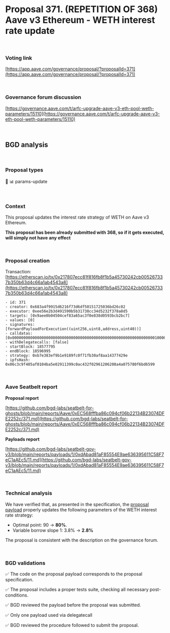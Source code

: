 # Proposal 371. (REPETITION OF 368) Aave v3 Ethereum - WETH interest rate update

<br>

### Voting link

[https://app.aave.com/governance/proposal/?proposalId=371](https://app.aave.com/governance/proposal/?proposalId=371)

<br>

### Governance forum discussion

[https://governance.aave.com/t/arfc-upgrade-aave-v3-eth-pool-weth-parameters/15110](https://governance.aave.com/t/arfc-upgrade-aave-v3-eth-pool-weth-parameters/15110)

<br>

## BGD analysis

<br>

### Proposal types

:wrench: :bar_chart: params-update

<br>

### Context

This proposal updates the interest rate strategy of WETH on Aave v3 Ethereum.

**This proposal has been already submitted with 368, so if it gets executed, will simply not have any effect**

<br>

### Proposal creation

Transaction: [https://etherscan.io/tx/0x217807ecc81f816fb8f1b5a45730242cb005267337b350b63d4c66a1ab4543a8](https://etherscan.io/tx/0x217807ecc81f816fb8f1b5a45730242cb005267337b350b63d4c66a1ab4543a8)

```
- id: 371
- creator: 0x683a4f9915d6216f73d6df50151725036bd26c02
- executor: 0xee56e2b3d491590b5b31738cc34d5232f378a8d5
- targets: [0x9aee0b04504cef83a65ac3f0e838d0593bcb2bc7]
- values: [0]
- signatures: [forwardPayloadForExecution((uint256,uint8,address,uint40))]
- calldatas: [0x00000000000000000000000000000000000000000000000000000000000000010000000000000000000000000000000000000000000000000000000000000001000000000000000000000000dabad81af85554e9ae636395611c58f7ec1aaec5000000000000000000000000000000000000000000000000000000000000000b]
- withDelegatecalls: [false]
- startBlock: 18577795
- endBlock: 18596995
- strategy: 0xb7e383ef9b1e9189fc0f71fb30af8aa14377429e
- ipfsHash: 0x06c3c9f405af0104ba5e02911399c0ac432f02961206208a4a075780f6bd6599
```

<br>

### Aave Seatbelt report

**Proposal report**

[https://github.com/bgd-labs/seatbelt-for-ghosts/blob/main/reports/Aave/0xEC568fffba86c094cf06b22134B23074DFE2252c/371.md](https://github.com/bgd-labs/seatbelt-for-ghosts/blob/main/reports/Aave/0xEC568fffba86c094cf06b22134B23074DFE2252c/371.md)

**Payloads report**

[https://github.com/bgd-labs/seatbelt-gov-v3/blob/main/reports/payloads/1/0xdAbad81aF85554E9ae636395611C58F7eC1aAEc5/11.md](https://github.com/bgd-labs/seatbelt-gov-v3/blob/main/reports/payloads/1/0xdAbad81aF85554E9ae636395611C58F7eC1aAEc5/11.md)

<br>

### Technical analysis

We have verified that, as presented in the specification, the [proposal payload](https://etherscan.io/address/0xb96887502797c07Fc5b0F0938C61cC3D46e16e18#code#F1#L16) properly updates the following parameters of the WETH interest rate strategy:

- Optimal point: 90 -> **80%**.
- Variable borrow slope 1: 3.8% -> **2.8%**


The proposal is consistent with the description on the governance forum.


<br>

### BGD validations

:white_check_mark: The code on the proposal payload corresponds to the proposal specification.

:white_check_mark: The proposal includes a proper tests suite, checking all necessary post-conditions.

:white_check_mark: BGD reviewed the payload before the proposal was submitted.

:white_check_mark: Only one payload used via delegatecall

:white_check_mark: BGD reviewed the procedure followed to submit the proposal.

